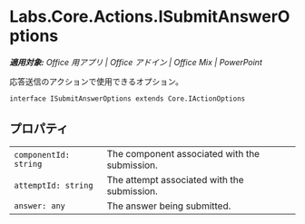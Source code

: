 
# <a name="labs.core.actions.isubmitansweroptions"></a>Labs.Core.Actions.ISubmitAnswerOptions

 _**適用対象:** Office 用アプリ | Office アドイン | Office Mix | PowerPoint_

応答送信のアクションで使用できるオプション。

```
interface ISubmitAnswerOptions extends Core.IActionOptions
```


## <a name="properties"></a>プロパティ


|||
|:-----|:-----|
| `componentId: string`|The component associated with the submission.|
| `attemptId: string`|The attempt associated with the submission.|
| `answer: any`|The answer being submitted.|
